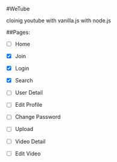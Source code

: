 #WeTube

cloinig youtube with vanilla.js with node.js

##Pages:

- [ ] Home
- [x] Join
- [x] Login
- [x] Search

- [ ] User Detail
- [ ] Edit Profile
- [ ] Change Password

- [ ] Upload
- [ ] Video Detail
- [ ] Edit Video



